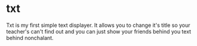# txt
Txt is my first simple text displayer. It allows you to change it's title so your teacher's can't find out and you can just show your friends behind you text behind nonchalant.
